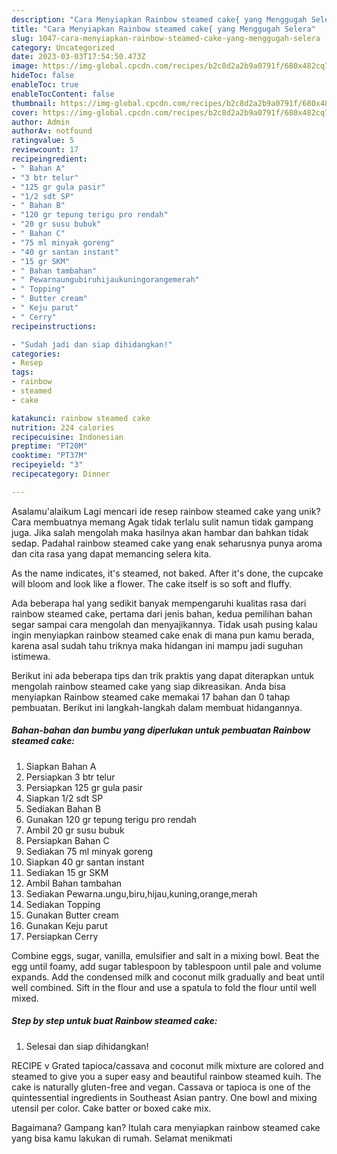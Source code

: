 ```yaml
---
description: "Cara Menyiapkan Rainbow steamed cake{ yang Menggugah Selera"
title: "Cara Menyiapkan Rainbow steamed cake{ yang Menggugah Selera"
slug: 1047-cara-menyiapkan-rainbow-steamed-cake-yang-menggugah-selera
category: Uncategorized
date: 2023-03-03T17:54:50.473Z
image: https://img-global.cpcdn.com/recipes/b2c8d2a2b9a0791f/680x482cq70/rainbow-steamed-cake-foto-resep-utama.jpg
hideToc: false
enableToc: true
enableTocContent: false
thumbnail: https://img-global.cpcdn.com/recipes/b2c8d2a2b9a0791f/680x482cq70/rainbow-steamed-cake-foto-resep-utama.jpg
cover: https://img-global.cpcdn.com/recipes/b2c8d2a2b9a0791f/680x482cq70/rainbow-steamed-cake-foto-resep-utama.jpg
author: Admin
authorAv: notfound
ratingvalue: 5
reviewcount: 17
recipeingredient:
- " Bahan A"
- "3 btr telur"
- "125 gr gula pasir"
- "1/2 sdt SP"
- " Bahan B"
- "120 gr tepung terigu pro rendah"
- "20 gr susu bubuk"
- " Bahan C"
- "75 ml minyak goreng"
- "40 gr santan instant"
- "15 gr SKM"
- " Bahan tambahan"
- " Pewarnaungubiruhijaukuningorangemerah"
- " Topping"
- " Butter cream"
- " Keju parut"
- " Cerry"
recipeinstructions:

- "Sudah jadi dan siap dihidangkan!"
categories:
- Resep
tags:
- rainbow
- steamed
- cake

katakunci: rainbow steamed cake 
nutrition: 224 calories
recipecuisine: Indonesian
preptime: "PT20M"
cooktime: "PT37M"
recipeyield: "3"
recipecategory: Dinner

---
```



Asalamu'alaikum Lagi mencari ide resep rainbow steamed cake yang unik? Cara membuatnya memang Agak tidak terlalu sulit namun tidak gampang juga. Jika salah mengolah maka hasilnya akan hambar dan bahkan tidak sedap. Padahal rainbow steamed cake yang enak seharusnya punya aroma dan cita rasa yang dapat memancing selera kita.


As the name indicates, it&#39;s steamed, not baked. After it&#39;s done, the cupcake will bloom and look like a flower. The cake itself is so soft and fluffy.

Ada beberapa hal yang sedikit banyak mempengaruhi kualitas rasa dari rainbow steamed cake, pertama dari jenis bahan, kedua pemilihan bahan segar sampai cara mengolah dan menyajikannya. Tidak usah pusing kalau ingin menyiapkan rainbow steamed cake enak di mana pun kamu berada, karena asal sudah tahu triknya maka hidangan ini mampu jadi suguhan istimewa.


Berikut ini ada beberapa tips dan trik praktis yang dapat diterapkan untuk mengolah rainbow steamed cake yang siap dikreasikan. Anda bisa menyiapkan Rainbow steamed cake memakai 17 bahan dan 0 tahap pembuatan. Berikut ini langkah-langkah dalam membuat hidangannya.

<!--inarticleads1-->

##### Bahan-bahan dan bumbu yang diperlukan untuk pembuatan Rainbow steamed cake:

1. Siapkan  Bahan A
1. Persiapkan 3 btr telur
1. Persiapkan 125 gr gula pasir
1. Siapkan 1/2 sdt SP
1. Sediakan  Bahan B
1. Gunakan 120 gr tepung terigu pro rendah
1. Ambil 20 gr susu bubuk
1. Persiapkan  Bahan C
1. Sediakan 75 ml minyak goreng
1. Siapkan 40 gr santan instant
1. Sediakan 15 gr SKM
1. Ambil  Bahan tambahan
1. Sediakan  Pewarna.ungu,biru,hijau,kuning,orange,merah
1. Sediakan  Topping
1. Gunakan  Butter cream
1. Gunakan  Keju parut
1. Persiapkan  Cerry


Combine eggs, sugar, vanilla, emulsifier and salt in a mixing bowl. Beat the egg until foamy, add sugar tablespoon by tablespoon until pale and volume expands. Add the condensed milk and coconut milk gradually and beat until well combined. Sift in the flour and use a spatula to fold the flour until well mixed. 

<!--inarticleads2-->

##### Step by step untuk buat Rainbow steamed cake:


1. Selesai dan siap dihidangkan!

RECIPE v Grated tapioca/cassava and coconut milk mixture are colored and steamed to give you a super easy and beautiful rainbow steamed kuih. The cake is naturally gluten-free and vegan. Cassava or tapioca is one of the quintessential ingredients in Southeast Asian pantry. One bowl and mixing utensil per color. Cake batter or boxed cake mix. 

Bagaimana? Gampang kan? Itulah cara menyiapkan rainbow steamed cake yang bisa kamu lakukan di rumah. Selamat menikmati
